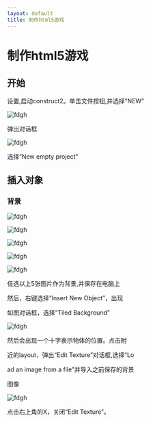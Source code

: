 ```yaml
---
layout: default
title: 制作html5游戏
---
```


# 制作html5游戏

## 开始

设置,启动construct2。单击文件按钮,并选择“NEW”

![fdgh](https://www.scirra.com/images/articles/filenew.png)

弹出对话框

![fdgh](https://www.scirra.com/images/articles/newprojdialog65.png)

选择“New empty project”

## 插入对象

### 背景

![fdgh](https://timgsa.baidu.com/timg?image&quality=80&size=b9999_10000&sec=1538812594208&di=0895ebe4acde0e512c979b0a3a3e4dfb&imgtype=0&src=http%3A%2F%2Fpic.90sjimg.com%2Fback_pic%2F00%2F00%2F40%2F82%2F85b68e44cf9681d4af61fc0396aacfc3.jpg)

![fdgh](https://timgsa.baidu.com/timg?image&quality=80&size=b9999_10000&sec=1538812590628&di=edddf3a9b2ec24577a815affef7309ca&imgtype=0&src=http%3A%2F%2Fi3.img.969g.com%2Fnews%2Fimgx2013%2F01%2F16%2F218_112442_799ba.jpg)

![fdgh](https://timgsa.baidu.com/timg?image&quality=80&size=b9999_10000&sec=1538812588667&di=2d5370d25cb3f3ea620faa77f2ba7a5a&imgtype=0&src=http%3A%2F%2Fpic.qiantucdn.com%2F58pic%2F26%2F39%2F04%2F83M58PICnB2_1024.jpg)

![fdgh](https://timgsa.baidu.com/timg?image&quality=80&size=b9999_10000&sec=1538812583201&di=7e4fbb7abbd1cd6b16ae6853a9318cf2&imgtype=0&src=http%3A%2F%2Fbpic.ooopic.com%2F15%2F58%2F11%2F15581129-1291ff9b04788862a29b94cb6eb50688.jpg)

![fdgh](https://www.scirra.com/images/articles/bg.png)

任选以上5张图片作为背景,并保存在电脑上

然后，右键选择“Insert New Object”，出现

如图对话框，选择“Tiled Background”

![fdgh](https://www.scirra.com/images/articles/insertobject.png)

然后会出现一个十字表示物体的位置。点击附

近的layout，弹出“Edit Texture”对话框,选择“Lo

ad an image from a file”并导入之前保存的背景

图像

![fdgh](https://www.scirra.com/images/articles/loadtexturefromfile.png)

点击右上角的X，关闭“Edit Texture”。
